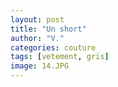 ```yaml
---
layout: post
title: "Un short"
author: "V."
categories: couture
tags: [vetement, gris]
image: 14.JPG
---
```

